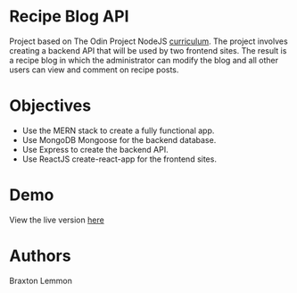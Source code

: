 # Recipe Blog API
Project based on The Odin Project NodeJS [curriculum](https://www.theodinproject.com/lessons/blog-api). The project involves creating a backend API that will be used by two frontend sites. The result is a recipe blog in which the administrator can modify the blog and all other users can view and comment on recipe posts.

# Objectives
- Use the MERN stack to create a fully functional app.
- Use MongoDB Mongoose for the backend database.
- Use Express to create the backend API.
- Use ReactJS create-react-app for the frontend sites.

# Demo
View the live version [here](#)

# Authors
Braxton Lemmon

